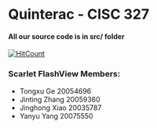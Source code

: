 # Quinterac - CISC 327
#### All our source code is in src/ folder
[![HitCount](http://hits.dwyl.io/AM-Kitty/Quinterac.svg)](http://hits.dwyl.io/AM-Kitty/Quinterac)
### Scarlet FlashView Members:
* Tongxu Ge 20054696
* Jinting Zhang 20059360
* Jinghong Xiao 20035787
* Yanyu Yang 20075550
        
